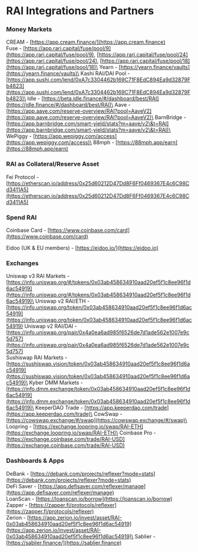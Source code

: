 # RAI Integrations and Partners

### Money Markets

CREAM - [https://app.cream.finance/](https://app.cream.finance) \
Fuse - [https://app.rari.capital/fuse/pool/9](https://app.rari.capital/fuse/pool/9), [https://app.rari.capital/fuse/pool/24](https://app.rari.capital/fuse/pool/24), [https://app.rari.capital/fuse/pool/18](https://app.rari.capital/fuse/pool/18)\
Yearn - [https://yearn.finance/vaults](https://yearn.finance/vaults) \
Kashi RAI/DAI Pool - [https://app.sushi.com/lend/0xA7c3304462b169C71F8EdC894Ea9d32879Fb4823](https://app.sushi.com/lend/0xA7c3304462b169C71F8EdC894Ea9d32879Fb4823)\
Idle - [https://beta.idle.finance/#/dashboard/best/RAI](https://idle.finance/#/dashboard/best/RAI)\
Aave - [https://app.aave.com/reserve-overview/RAI?pool=AaveV2](https://app.aave.com/reserve-overview/RAI?pool=AaveV2)\
BarnBridge - [https://app.barnbridge.com/smart-yield/stats?m=aave/v2\&t=RAI](https://app.barnbridge.com/smart-yield/stats?m=aave/v2\&t=RAI)\
WePiggy - [https://app.wepiggy.com/access](https://app.wepiggy.com/access)\
88mph - [https://88mph.app/earn](https://88mph.app/earn)

### RAI as Collateral/Reserve Asset

Fei Protocol - [https://etherscan.io/address/0x25d60212D47Dd8F6Ff0469367E4c6C98Cd3411A5](https://etherscan.io/address/0x25d60212D47Dd8F6Ff0469367E4c6C98Cd3411A5) 

### Spend RAI

Coinbase Card - [https://www.coinbase.com/card](https://www.coinbase.com/card)

Eidoo (UK & EU members) - [https://eidoo.io/](https://eidoo.io)

### Exchanges

Uniswap v3 RAI Markets - [https://info.uniswap.org/#/tokens/0x03ab458634910aad20ef5f1c8ee96f1d6ac54919](https://info.uniswap.org/#/tokens/0x03ab458634910aad20ef5f1c8ee96f1d6ac54919)\
Uniswap v2 RAI/ETH - [https://info.uniswap.org/token/0x03ab458634910aad20ef5f1c8ee96f1d6ac54919](https://info.uniswap.org/token/0x03ab458634910aad20ef5f1c8ee96f1d6ac54919) Uniswap v2 RAI/DAI - [https://info.uniswap.org/pair/0x4a0ea6ad985f6526de7d1ade562e1007e9c5d757](https://info.uniswap.org/pair/0x4a0ea6ad985f6526de7d1ade562e1007e9c5d757) \
Sushiswap RAI Markets - [https://sushiswap.vision/token/0x03ab458634910aad20ef5f1c8ee96f1d6ac54919](https://sushiswap.vision/token/0x03ab458634910aad20ef5f1c8ee96f1d6ac54919)\
Kyber DMM Markets - [https://info.dmm.exchange/token/0x03ab458634910aad20ef5f1c8ee96f1d6ac54919](https://info.dmm.exchange/token/0x03ab458634910aad20ef5f1c8ee96f1d6ac54919)\
KeeperDAO Trade - [https://app.keeperdao.com/trade](https://app.keeperdao.com/trade)\
CowSwap - [https://cowswap.exchange/#/swap](https://cowswap.exchange/#/swap)\
Loopring - [https://exchange.loopring.io/swap/RAI-ETH](https://exchange.loopring.io/swap/RAI-ETH)\
Coinbase Pro - [https://exchange.coinbase.com/trade/RAI-USD](https://exchange.coinbase.com/trade/RAI-USD) 

### Dashboards & Apps

DeBank - [https://debank.com/projects/reflexer?mode=stats](https://debank.com/projects/reflexer?mode=stats) \
DeFi Saver - [https://app.defisaver.com/reflexer/manage](https://app.defisaver.com/reflexer/manage) \
LoanScan - [https://loanscan.io/borrow](https://loanscan.io/borrow) \
Zapper - [https://zapper.fi/protocols/reflexer](https://zapper.fi/protocols/reflexer) \
Zerion - [https://app.zerion.io/invest/asset/RAI-0x03ab458634910aad20ef5f1c8ee96f1d6ac54919](https://app.zerion.io/invest/asset/RAI-0x03ab458634910aad20ef5f1c8ee96f1d6ac54919)\
Sablier - [https://sablier.finance/](https://sablier.finance)  
